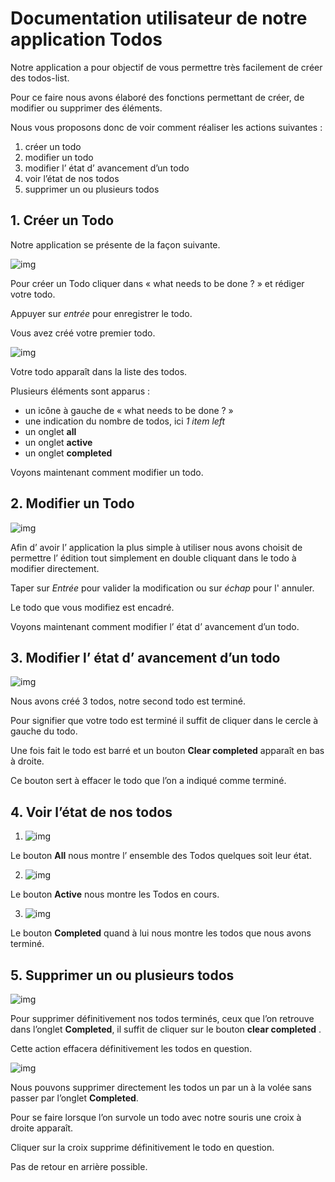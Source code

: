 # Documentation utilisateur de notre application Todos

Notre application a pour objectif de vous permettre très facilement de créer des todos-list.

Pour ce faire nous avons élaboré des fonctions permettant de créer, de modifier ou supprimer des éléments.

Nous vous proposons donc de voir comment réaliser les actions suivantes :

1. créer un todo
2. modifier un todo
3. modifier l’ état d’ avancement d’un todo
4. voir l’état de nos todos
5. supprimer un ou plusieurs  todos


## 1. Créer un Todo

Notre application se présente de la façon suivante.

![img](images/functional1.png)

Pour créer un Todo cliquer dans « what needs to be done ? » et rédiger votre todo.

Appuyer sur _entrée_ pour enregistrer le todo.

Vous avez créé votre premier todo.

![img](images/functional2.png)

Votre todo apparaît dans la liste des todos.

Plusieurs éléments sont apparus :
+ un icône à gauche de « what needs to be done ? »
+ une indication du nombre de todos, ici _1 item left_
+ un onglet __all__
+ un onglet __active__
+ un onglet __completed__

Voyons maintenant comment modifier un todo.


## 2. Modifier un Todo

![img](images/functional3.png)

Afin d’ avoir l’ application la plus simple à utiliser nous avons choisit de permettre l’ édition tout simplement en double cliquant dans le todo à modifier directement.

Taper sur _Entrée_ pour valider la modification ou sur _échap_ pour l' annuler.

Le todo que vous modifiez est encadré.

Voyons  maintenant comment modifier l’ état d’ avancement d’un todo.


## 3. Modifier l’ état d’ avancement d’un todo

![img](images/functional4.png)

Nous avons créé 3 todos, notre second todo est terminé.

Pour signifier que votre todo est terminé il suffit de cliquer dans le cercle à gauche du todo.

Une fois fait le todo est barré et un bouton __Clear completed__ apparaît en bas à droite. 

Ce bouton sert à effacer le todo que l’on a indiqué comme terminé.


## 4. Voir l’état de nos todos

1. ![img](images/functional5.png)

Le bouton __All__ nous montre l’ ensemble des Todos quelques soit leur état.

2. ![img](images/functional6.png)

Le bouton __Active__ nous montre les Todos en cours.

3. ![img](images/functional7.png)

Le bouton __Completed__ quand à lui nous montre les todos que nous avons terminé.


## 5. Supprimer un ou plusieurs todos

![img](images/functional8.png)

Pour supprimer définitivement nos todos terminés, ceux que l’on retrouve dans l’onglet __Completed__, il suffit de cliquer sur le bouton __clear completed__ .

Cette action effacera définitivement les todos en question.


![img](images/functional9.png)

Nous pouvons supprimer directement les todos un par un à la volée sans passer par l’onglet __Completed__. 

Pour se faire lorsque l’on survole un todo avec notre souris une croix à droite apparaît.

Cliquer sur la croix supprime définitivement le todo en question. 

Pas de retour en arrière possible.





